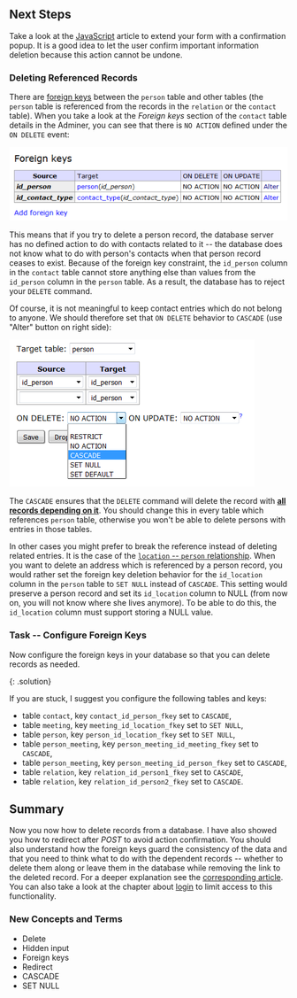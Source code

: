 ## Next Steps
Take a look at the [JavaScript](javascript/#using-javascript-to-confirm-user-actions)
article to extend your form with a confirmation popup. It is a good idea to let the user confirm
important information deletion because this action cannot be undone.

### Deleting Referenced Records
There are [foreign keys](/articles/database-tech/#foreign-key-constraint) between the `person` table
and other tables (the `person` table is referenced from the records in the `relation` or the `contact` table).
When you take a look at the *Foreign keys* section of the `contact` table details in the Adminer, you can see
that there is `NO ACTION` defined under the `ON DELETE` event:

![Screenshot - Foreign Key No Action](/common/backend-delete/fk1.png)

This means that if you try to delete a person record, the database server has no defined action to do with contacts
related to it -- the database does not know what to do with person's contacts when that person record ceases to exist.
Because of the foreign key constraint, the `id_person` column in the `contact` table cannot store anything else
than values from the `id_person` column in the `person` table. As a result, the database has to reject
your `DELETE` command.

Of course, it is not meaningful to keep contact entries which do not belong to anyone. We should therefore set
that `ON DELETE` behavior to `CASCADE` (use "Alter" button on right side):

![Screenshot - Foreign Key Cascade](/common/backend-delete/fk2.png)

The `CASCADE` ensures that the `DELETE` command will delete the record
with [**all records depending on it**](/articles/database-tech/#integrity-constraints).
You should change this in every table which references `person` table, otherwise you won't be able
to delete persons with entries in those tables.

In other cases you might prefer to break the reference instead of deleting related entries. It is the case
of the [`location` -- `person` relationship](/articles/database-tech/#foreign-key----set-nul-example).
When you want to delete an address which is referenced by a person record, you would rather set the
foreign key deletion behavior for the `id_location` column
in the `person` table to `SET NULL` instead of `CASCADE`. This setting would preserve
a person record and set its `id_location` column to NULL (from now on, you will not know where she lives anymore).
To be able to do this, the `id_location` column must support storing a NULL value.

### Task -- Configure Foreign Keys
Now configure the foreign keys in your database so that you can delete records as needed.

{: .solution}
<div markdown='1'>
If you are stuck, I suggest you configure the following tables and keys:

- table `contact`, key `contact_id_person_fkey` set to `CASCADE`,
- table `meeting`, key `meeting_id_location_fkey` set to `SET NULL`,
- table `person`, key `person_id_location_fkey` set to `SET NULL`,
- table `person_meeting`, key `person_meeting_id_meeting_fkey` set to `CASCADE`,
- table `person_meeting`, key `person_meeting_id_person_fkey` set to `CASCADE`,
- table `relation`, key `relation_id_person1_fkey` set to `CASCADE`,
- table `relation`, key `relation_id_person2_fkey` set to `CASCADE`.
</div>

## Summary
Now you now how to delete records from a database. I have also showed you how to redirect after *POST*
to avoid action confirmation. You should also understand how the foreign keys guard the
consistency of the data and that you need to think what to do with the dependent records -- whether to delete them along
or leave them in the database while removing the link to the deleted record. For a deeper explanation see
the [corresponding article](/articles/database-tech/#integrity-constraints). You can also
take a look at the chapter about [login](../login/) to limit access to this functionality.

### New Concepts and Terms
- Delete
- Hidden input
- Foreign keys
- Redirect
- CASCADE
- SET NULL
